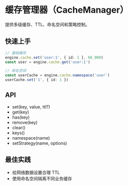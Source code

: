 # 缓存管理器（CacheManager）

提供多级缓存、TTL、命名空间和策略控制。

## 快速上手

```ts
// 基础缓存
engine.cache.set('user:1', { id: 1 }, 60_000)
const user = engine.cache.get('user:1')

// 命名空间
const userCache = engine.cache.namespace('user')
userCache.set('1', { id: 1 })
```

## API

- set(key, value, ttl?)
- get(key)
- has(key)
- remove(key)
- clear()
- keys()
- namespace(name)
- setStrategy(name, options)

## 最佳实践

- 给网络数据设置合理 TTL
- 使用命名空间隔离不同业务缓存
